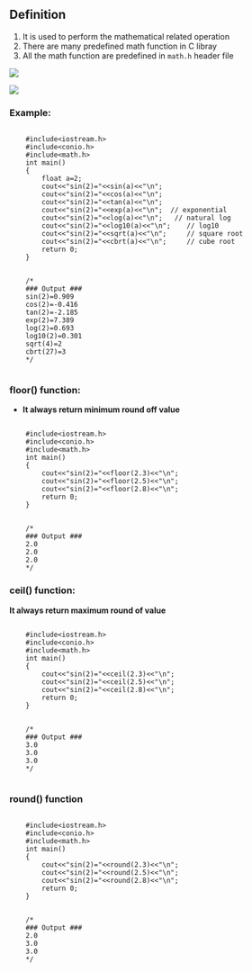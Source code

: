 ## Definition

1. It is used to perform the mathematical related operation
2. There are many predefined math function in C libray
3. All the math function are predefined in `math.h` header file



![](resource:assets/images/C++/img37.png)

![](resource:assets/images/C++/img38.png)


### Example:

```

    #include<iostream.h>
    #include<conio.h>
    #include<math.h>
    int main()
    {
        float a=2;
        cout<<"sin(2)="<<sin(a)<<"\n";
        cout<<"sin(2)="<<cos(a)<<"\n";
        cout<<"sin(2)="<<tan(a)<<"\n";
        cout<<"sin(2)="<<exp(a)<<"\n"; 	// exponential
        cout<<"sin(2)="<<log(a)<<"\n";	 // natural log
        cout<<"sin(2)="<<log10(a)<<"\n"; 	// log10
        cout<<"sin(2)="<<sqrt(a)<<"\n"; 	// square root
        cout<<"sin(2)="<<cbrt(a)<<"\n"; 	// cube root
        return 0;
    }


    /*
    ### Output ###
    sin(2)=0.909
    cos(2)=-0.416
    tan(2)=-2.185
    exp(2)=7.389
    log(2)=0.693
    log10(2)=0.301
    sqrt(4)=2
    cbrt(27)=3
    */
    

```


### floor() function:

- **It always return minimum round off value**



```

    #include<iostream.h>
    #include<conio.h>
    #include<math.h>
    int main()
    {
        cout<<"sin(2)="<<floor(2.3)<<"\n";
        cout<<"sin(2)="<<floor(2.5)<<"\n";
        cout<<"sin(2)="<<floor(2.8)<<"\n";
        return 0;
    }


    /*
    ### Output ###
    2.0
    2.0
    2.0
    */

```



### ceil() function: 

**It always return maximum round of value**



```

    #include<iostream.h>
    #include<conio.h>
    #include<math.h>
    int main()
    {
        cout<<"sin(2)="<<ceil(2.3)<<"\n";
        cout<<"sin(2)="<<ceil(2.5)<<"\n";
        cout<<"sin(2)="<<ceil(2.8)<<"\n";
        return 0;
    }


    /*
    ### Output ###
    3.0
    3.0
    3.0
    */
    

```



### round() function



```

    #include<iostream.h>
    #include<conio.h>
    #include<math.h>
    int main()
    {
        cout<<"sin(2)="<<round(2.3)<<"\n";
        cout<<"sin(2)="<<round(2.5)<<"\n";
        cout<<"sin(2)="<<round(2.8)<<"\n";
        return 0;
    }


    /*
    ### Output ###
    2.0
    3.0
    3.0
    */
        

```


